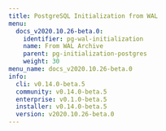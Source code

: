 ```yaml
---
title: PostgreSQL Initialization from WAL
menu:
  docs_v2020.10.26-beta.0:
    identifier: pg-wal-initialization
    name: From WAL Archive
    parent: pg-initialization-postgres
    weight: 30
menu_name: docs_v2020.10.26-beta.0
info:
  cli: v0.14.0-beta.5
  community: v0.14.0-beta.5
  enterprise: v0.1.0-beta.5
  installer: v0.14.0-beta.5
  version: v2020.10.26-beta.0
---
```


